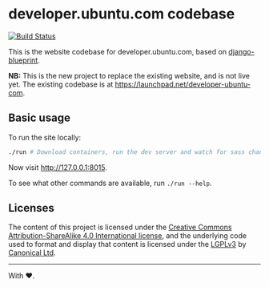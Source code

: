 developer.ubuntu.com codebase
===

[![Build Status](https://travis-ci.org/ubuntudesign/developer.ubuntu.com.svg?branch=master)](https://travis-ci.org/ubuntudesign/developer.ubuntu.com)

This is the website codebase for developer.ubuntu.com, based on [django-blueprint](https://github.com/ubuntudesign/django-blueprint).

**NB:** This is the new project to replace the existing website, and is not live yet. The existing codebase is at <https://launchpad.net/developer-ubuntu-com>.

Basic usage
---

To run the site locally:

``` bash
./run # Download containers, run the dev server and watch for sass changes
```

Now visit <http://127.0.0.1:8015>.

To see what other commands are available, run `./run --help`.

Licenses
---

The content of this project is licensed under the [Creative Commons Attribution-ShareAlike 4.0 International license](https://creativecommons.org/licenses/by-sa/4.0/), and the underlying code used to format and display that content is licensed under the [LGPLv3](http://opensource.org/licenses/lgpl-3.0.html) by [Canonical Ltd](http://www.canonical.com/).

---

With ♥.
